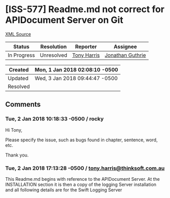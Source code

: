 # [ISS-577] Readme.md not correct for APIDocument Server on Git

[XML Source](../xml/ISS-577.xml)
<p></p>





Status|Resolution|Reporter|Assignee
------|----------|--------|--------
In Progress|Unresolved|[Tony Harris](tony.harris@thinksoft.com.au)|[Jonathan Guthrie]($jono)





Created|Mon, 1 Jan 2018 02:08:10 -0500
-------|--------------
Updated|Wed, 3 Jan 2018 09:44:47 -0500
Resolved|


## Comments




### Tue, 2 Jan 2018 10:18:33 -0500 / rocky 

<p><p>Hi Tony,</p>

<p>Please specify the issue, such as bugs found in chapter, sentence, word, etc.</p>


<p>Thank you.</p></p>


### Tue, 2 Jan 2018 17:13:28 -0500 / tony.harris@thinksoft.com.au 

<p><p>This Readme.md begins with reference to the APIDocument Server.  At the INSTALLATION section it is then a copy of the logging Server installation and all following details are for the Swift Logging Server</p></p>


